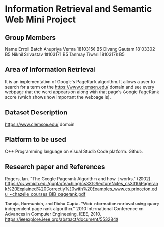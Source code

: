 # Information Retrieval and Semantic Web Mini Project

## Group Members
Name                  Enroll         Batch
Anupriya Verma       18103156         B5
Divang Gautam        18103302         B5
Nikhil Srivastav     18103171         B5
Tanmay Tiwari        18103178         B5

## Area of Information Retrieval
It is an implementation of Google's PageRank algorithm. It allows a user to search for a term on the https://www.clemson.edu/ domain and see every webpage that the word appears on along with that page's Google PageRank score (which shows how important the webpage is).

## Dataset Description
https://www.clemson.edu/ domain

## Platform to be used

C++ Programming language on Visual Studio Code platform. 
Github. 

## Research paper and References

Rogers, Ian. "The Google Pagerank Algorithm and how it works." (2002).
https://cs.wmich.edu/gupta/teaching/cs3310/lectureNotes_cs3310/Pagerank%20Explained%20Correctly%20with%20Examples_www.cs.princeton.edu_~chazelle_courses_BIB_pagerank.pdf
 
Taneja, Harmunish, and Richa Gupta. "Web information retrieval using query independent page rank algorithm." 2010 International Conference on Advances in Computer Engineering. IEEE, 2010.
https://ieeexplore.ieee.org/abstract/document/5532849



